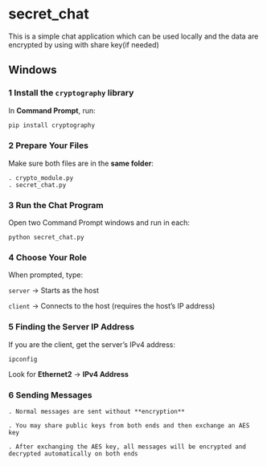 # secret_chat
This is a simple chat application which can be used locally and the data are encrypted by using with share key(if needed)

## **Windows**


### 1 Install the `cryptography` library
In **Command Prompt**, run:  
```bash
pip install cryptography
```
### 2 Prepare Your Files

Make sure both files are in the **same folder**:
```
. crypto_module.py
. secret_chat.py
```

### 3 Run the Chat Program

Open two Command Prompt windows and run in each:
```
python secret_chat.py
``` 

### 4 Choose Your Role

When prompted, type:

`server` → Starts as the host

`client` → Connects to the host (requires the host’s IP address)

### 5 Finding the Server IP Address

If you are the client, get the server’s IPv4 address:
```
ipconfig
```

Look for **Ethernet2** → **IPv4 Address**


### 6 Sending Messages
```
. Normal messages are sent without **encryption** 

. You may share public keys from both ends and then exchange an AES key

. After exchanging the AES key, all messages will be encrypted and decrypted automatically on both ends 

```

